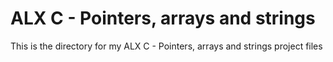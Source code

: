 # ALX C - Pointers, arrays and strings

This is the directory for my ALX C - Pointers, arrays and strings project files

